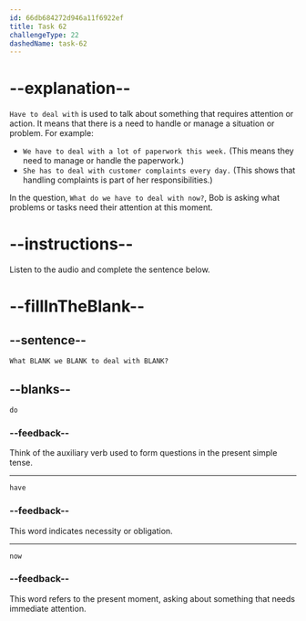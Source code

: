 ```yaml
---
id: 66db684272d946a11f6922ef
title: Task 62
challengeType: 22
dashedName: task-62
---
```

<!--
AUDIO REFERENCE:
Bob: What do we have to deal with now?
-->

# --explanation--

`Have to deal with` is used to talk about something that requires attention or action. It means that there is a need to handle or manage a situation or problem. For example:

- `We have to deal with a lot of paperwork this week.` (This means they need to manage or handle the paperwork.)
- `She has to deal with customer complaints every day.` (This shows that handling complaints is part of her responsibilities.)

In the question, `What do we have to deal with now?`, Bob is asking what problems or tasks need their attention at this moment.

# --instructions--

Listen to the audio and complete the sentence below.

# --fillInTheBlank--

## --sentence--

`What BLANK we BLANK to deal with BLANK?`

## --blanks--

`do`

### --feedback--

Think of the auxiliary verb used to form questions in the present simple tense.

---

`have`

### --feedback--

This word indicates necessity or obligation.

---

`now`

### --feedback--

This word refers to the present moment, asking about something that needs immediate attention.
